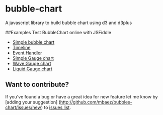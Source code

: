 # bubble-chart
A javascript library to build bubble chart using d3 and d3plus

##Examples
Test BubbleChart online with JSFiddle

* [Simple bubble chart](https://jsfiddle.net/maxibaezpy/tsx46mhs/)
* [Timeline](https://jsfiddle.net/maxibaezpy/d85tLkjh/)
* [Event Handler](https://jsfiddle.net/maxibaezpy/1buk9fwq/)
* [Simple Gauge chart](https://jsfiddle.net/maxibaezpy/q2r8yy7a/)
* [Wave Gauge chart](https://jsfiddle.net/maxibaezpy/vovz2yku/)
* [Liquid Gauge chart](https://jsfiddle.net/maxibaezpy/vajb4jg4/)

## Want to contribute?

If you've found a bug or have a great idea for new feature let me know by [adding your suggestion]
(http://github.com/mbaez/bubbles-chart/issues/new) to [issues list](https://github.com/mbaez/bubbles-chart/issues).
